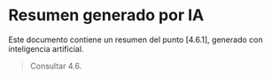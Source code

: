 # Resumen generado por IA

Este documento contiene un resumen del punto [4.6.1], generado con inteligencia artificial.

> Consultar 4.6.
